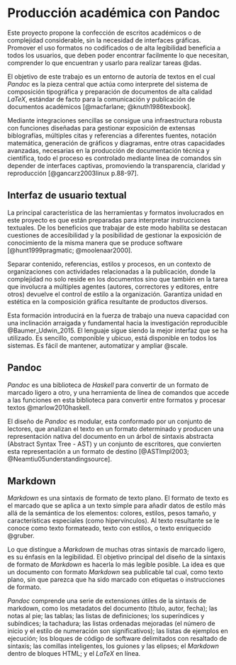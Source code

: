 # Producción académica con Pandoc

Este proyecto propone la confección de escritos académicos o de complejidad
considerable, sin la necesidad de interfaces gráficas. Promover el uso formatos
no codificados o de alta legibilidad beneficia a todos los usuarios, que deben
poder encontrar facilmente lo que necesitan, comprender lo que encuentran y
usarlo para realizar tareas @das.

El objetivo de este trabajo es un entorno de autoría de textos en el cual
_Pandoc_ es la pieza central que actúa como interprete del sistema de
composición tipográfica y preparación de documentos de alta calidad _LaTeX_,
estándar de facto para la comunicación y publicación de documentos académicos
[@macfarlane; @knuth1986texbook].

Mediante integraciones sencillas se consigue una infraestructura robusta con
funciones diseñadas para gestionar exposición de extensas biblografías,
múltiples citas y referencias a diferentes fuentes, notación matemática,
generación de gráficos y diagramas, entre otras capacidades avanzadas,
necesarias en la producción de documentación técnica y científica, todo el
proceso es controlado mediante linea de comandos sin depender de interfaces
captivas, promoviendo la transparencia, claridad y reproducción
[@gancarz2003linux p.88-97].

## Interfaz de usuario textual
 
La principal característica de las herramientas y formatos involucrados en este
proyecto es que están preparadas para interpretar instrucciones textuales. De
los beneficios que trabajar de este modo habilita se destacan cuestiones de
accesibilidad y la posibilidad de gestionar la exposición de conocimiento de la
misma manera que se produce software [@hunt1999pragmatic; 
@moolenaar2000].

Separar contenido, referencias, estilos y procesos, en un contexto de
organizaciones con actividades relacionadas a la publicación, donde la
complejidad no solo reside en los documentos sino que también en la tarea que
involucra a múltiples agentes (autores, correctores y editores, entre otros)
devuelve el control de estilo a la organización. Garantiza unidad en estética
en la composición gráfica resultante de productos diversos.

Esta formación introducirá en la fuerza de trabajo una nueva capacidad con una
inclinación arraigada y fundamental hacia la investigación reproducible
@Baumer_Udwin_2015. El lenguaje sigue siendo la mejor interfaz que se ha
utilizado. Es sencillo, componible y ubicuo, está disponible en
todos los sistemas. Es fácil de mantener, automatizar y ampliar @scale.

## Pandoc

_Pandoc_ es una biblioteca de _Haskell_  para convertir de un formato de
marcado ligero a otro, y una herramienta de línea de comandos que accede a las
funciones en esta biblioteca para convertir entre formatos y procesar textos
@marlow2010haskell.

El diseño de _Pandoc_ es modular, esta conformado por un conjunto de lectores,
que analizan el texto en un formato determinado y producen una representación
nativa del documento en un árbol de sintaxis abstracta (Abstract Syntax Tree -
AST) y un conjunto de escritores, que convierten esta representación a un
formato de destino [@ASTImpl2003; @Neamtiu05understandingsource].

## Markdown

_Markdown_ es una sintaxis  de formato de texto plano.  El formato de texto es
el marcado que se aplica a un texto simple para añadir datos de estilo más allá
de la semántica de los elementos: colores, estilos, pesos tamaño, y
características especiales (como hipervínculos).  Al texto resultante se le
conoce como texto formateado, texto con estilos, o texto enriquecido @gruber.

Lo que distingue a _Markdown_ de muchas otras sintaxis de marcado ligero, es su
énfasis en la legibilidad.  El objetivo principal del diseño de la sintaxis de
formato de _Markdown_ es hacerla lo más legible posible. La idea es que un
documento con formato _Markdown_ sea publicable tal cual, como texto plano, sin
que parezca que ha sido marcado con etiquetas o instrucciones de formato.

_Pandoc_ comprende una serie de extensiones útiles de la sintaxis de markdown,
como los metadatos del documento (título, autor, fecha); las notas al pie; las
tablas; las listas de definiciones; los superíndices y subíndices; la
tachadura; las listas ordenadas mejoradas (el número de inicio y el estilo de
numeración son significativos); las listas de ejemplos en ejecución; los
bloques de código de software delimitados con resaltado de sintaxis; las
comillas inteligentes, los guiones y las elipses; el _Markdown_ dentro de
bloques HTML; y el _LaTeX_ en línea.
